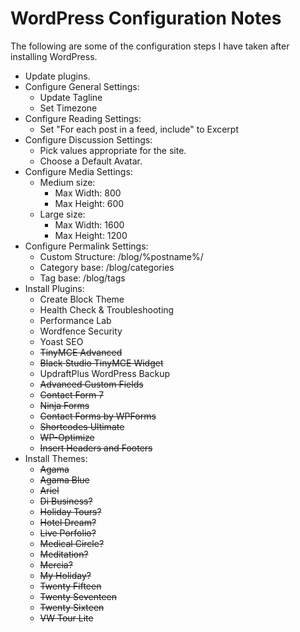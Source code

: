 # WordPress Configuration Notes

The following are some of the configuration steps I have taken after
installing WordPress.

* Update plugins.
* Configure General Settings:
  + Update Tagline
  + Set Timezone
* Configure Reading Settings:
  + Set "For each post in a feed, include" to Excerpt
* Configure Discussion Settings:
  + Pick values appropriate for the site.
  + Choose a Default Avatar.
* Configure Media Settings:
  + Medium size:
    * Max Width: 800
    * Max Height: 600
  + Large size:
    * Max Width: 1600
    * Max Height: 1200
* Configure Permalink Settings:
  + Custom Structure: /blog/%postname%/
  + Category base: /blog/categories
  + Tag base: /blog/tags
* Install Plugins:
  + Create Block Theme
  + Health Check & Troubleshooting
  + Performance Lab
  + Wordfence Security
  + Yoast SEO
  + ~~TinyMCE Advanced~~
  + ~~Black Studio TinyMCE Widget~~
  + UpdraftPlus WordPress Backup
  + ~~Advanced Custom Fields~~
  + ~~Contact Form 7~~
  + ~~Ninja Forms~~
  + ~~Contact Forms by WPForms~~
  + ~~Shortcodes Ultimate~~
  + ~~WP-Optimize~~
  + ~~Insert Headers and Footers~~
* Install Themes:
  + ~~Agama~~
  + ~~Agama Blue~~
  + ~~Ariel~~
  + ~~Di Business?~~
  + ~~Holiday Tours?~~
  + ~~Hotel Dream?~~
  + ~~Live Porfolio?~~
  + ~~Medical Circle?~~
  + ~~Meditation?~~
  + ~~Mercia?~~
  + ~~My Holiday?~~
  + ~~Twenty Fifteen~~
  + ~~Twenty Seventeen~~
  + ~~Twenty Sixteen~~
  + ~~VW Tour Lite~~
